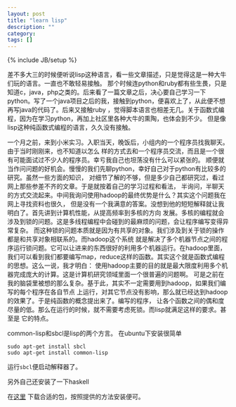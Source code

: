 ```yaml
---
layout: post
title: "learn lisp"
description: ""
category: 
tags: []
---
```

{% include JB/setup %}

差不多大三的时候便听说lisp这种语言，看一些文章描述，只是觉得这是一种大牛们玩的语言。一直也不敢轻易接触。
那个时候连python和ruby都有些生畏，只是知道c，java，php之类的。后来看了一篇文章之后，决心要自己学习一下
python。写了一个java项目之后的我，接触到python，便喜欢上了，从此便不想再写java的代码了。后来又接触ruby
，觉得脚本语言也相差无几。关于函数式编程，因为在学习python，再加上社区里各种大牛的熏陶，也体会到不少。
但是像lisp这种纯函数式编程的语言，久久没有接触。

一个月之前，来到小米实习。入职当天，晚饭后，小组内的一个程序员找我聊天。由于当时刚刚来，也不知道以怎么
样的方式去和一个程序员交流，而且是一个很有可能面试过不少人的程序员。幸亏我自己也坦荡没有什么可以紧张的。
顺便就当作问问题的好机会。慢慢的我们先聊python，幸好自己对于python有比较多的研究。虽然一些方面的知识，
对细节了解的不够，但是多少自己都研究过，看过网上那些参差不齐的文章。于是就按着自己的学习过程和看法，
半询问，半聊天的方式交流起来。中间我询问使用hadoop的最终优势是什么？其实这个问题我在网上寻找资料也很久，
但是没有一个我满意的答案。没想到他的短短解释就让我明白了。首先讲到计算机性能，从提高频率到多核的方向
发展。多核的编程就会涉及到锁的问题。这是多线程编程中会碰到的最麻烦的问题，会让程序编写变得异常复杂。
而这种锁的问题本质就是因为有共享的对象。我们涉及到关于锁的操作都是和共享对象相联系的。而hadoop这个系统
就是解决了多个机器节点之间的程序运行锁问题。它可以让进来的东西很好的利用多个机器运行。在hadoop里面，
我们可以看到我们都要编写map，reduce这样的函数。其实这个就是函数式编程的思想。这么一说，我才明白：
使用hadoop主要的目的就是最大限度利用多个机器完成庞大的计算。这是计算机研究领域里面一个很普遍的问题啊。
可是之前在我的脑袋里被想的那么复杂。基于此，其实不一定需要用到hadoop，如果我们编写的每个程序在各自节点
上运行，对其它节点没有影响，那么就已经达到hadoop的效果了。于是纯函数的概念提出来了。编写的程序，
让各个函数之间的偶和度尽量的低。那么在运行的时候，就不需要考虑死锁。而lisp就满足这样的要求。甚至是
它的特点。

common-lisp和sbcl是lisp的两个方言。
在ubuntu下安装很简单

    sudo apt-get install sbcl
    sudo apt-get install common-lisp

运行`sbcl`便启动解释器了。

另外自己还安装了一下haskell

在[这里](http://www.gnu.org/software/mit-scheme/liarc-build.html) 下载合适的包，按照提供的方法安装便可。

